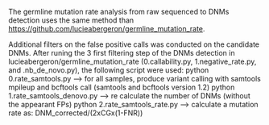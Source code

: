 The germline mutation rate analysis from raw sequenced to DNMs detection uses the same method than https://github.com/lucieabergeron/germline_mutation_rate.

Additional filters on the false positive calls was conducted on the candidate DNMs.
After runing the 3 first filtering step of the DNMs detection in lucieabergeron/germline_mutation_rate (0.callability.py, 1.negative_rate.py, and .nb_de_novo.py),
the following script were used:
    python 0.rate_samtools.py --> for all samples, produce variant calling with samtools mpileup and bcftools call (samtools and bcftools version 1.2)
    python 1.rate_samtools_denovo.py --> re calculate the number of DNMs (without the appearant FPs)
    python 2.rate_samtools_rate.py --> calculate a mutation rate as: DNM_corrected/(2xCGx(1-FNR))

 
